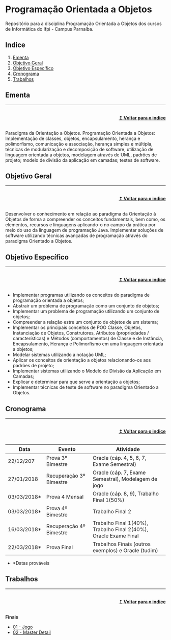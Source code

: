 # Programação Orientada a Objetos
Repositório para a disciplina Programação Orientada a Objetos dos cursos de Informática do Ifpi - Campus Parnaíba.

## Indice
1. [Ementa]
2. [Objetivo Geral]
3. [Objetivo Específico]
4. [Cronograma]
5. [Trabalhos]

## Ementa
----

<br/>
<div align="right">
    <b><a href="#indice">↥ Voltar para o indice</a></b>
</div>
<br/>

Paradigma da Orientação a Objetos. Programação Orientada a Objetos: Implementação de classes, objetos, encapsulamento, herança e polimorfismo, comunicação e associação, herança simples e múltipla, técnicas de modularização e decomposição de software, utilização de linguagem orientada a objetos, modelagem através de UML, padrões de projeto; modelo de divisão da aplicação em camadas; testes de software.

## Objetivo Geral
----

<br/>
<div align="right">
    <b><a href="#indice">↥ Voltar para o indice</a></b>
</div>
<br/>

Desenvolver o conhecimento em relação ao paradigma da Orientação à Objetos de forma a compreender os conceitos fundamentais, bem como, os elementos, recursos e linguagens aplicando-o no campo da prática por meio do uso da linguagem de programação Java. Implementar soluções de software utilizando técnicas avançadas de programação através do paradigma Orientado a Objetos.

## Objetivo Específico
----

<br/>
<div align="right">
    <b><a href="#indice">↥ Voltar para o indice</a></b>
</div>
<br/>

* Implementar programas utilizando os conceitos do paradigma de programação orientada a objetos;
* Abstrair um problema de programação como um conjunto de objetos;
* Implementar um problema de programação utilizando um conjunto de objetos;
* Compreender a relação estre um conjunto de objetos de um sistema;
* Implementar os principais conceitos de POO Classe, Objetos, Instanciação de Objetos, Construtores, Atributos (propriedades / características) e Métodos (comportamentos) de Classe e de Instância, Encapsulamento, Herança e Polimorfismo em uma linguagem orientada a objetos;
* Modelar sistemas utilizando a notação UML;
* Aplicar os conceitos de orientação a objetos relacionando-os aos padrões de projeto;
* Implementar sistemas utilizando o Modelo de Divisão da Aplicação em Camadas;
* Explicar e determinar para que serve a orientação a objetos;
* Implementar técnicas de teste de software no paradigma Orientado a Objetos.

## Cronograma
----

<br/>
<div align="right">
    <b><a href="#indice">↥ Voltar para o indice</a></b>
</div>
<br/>

Data        |   Evento                  |   Atividade
---         |   ---                     |   ---
22/12/207   |   Prova 3º Bimestre       |   Oracle (cáp. 4, 5, 6, 7, Exame Semestral)
27/01/2018  |   Recuperação 3º Bimestre |   Oracle (cáp. 7, Exame Semestral), Modelagem de jogo
03/03/2018* |   Prova 4 Mensal          |   Oracle (cáp. 8, 9), Trabalho Final 1(50%) 
03/03/2018* |   Prova 4º Bimestre       |   Trabalho Final 2 
16/03/2018* |   Recuperação 4º Bimestre |   Trabalho Final 1(40%), Trabalho Final 2(40%), Oracle Exame Final
22/03/2018* |   Prova Final             |   Trabalhos Finais (outros exemplos) e Oracle (tudim)

* *Datas prováveis

## Trabalhos
----

<br/>
<div align="right">
    <b><a href="#indice">↥ Voltar para o indice</a></b>
</div>
<br/>

**Finais**
* [01 - Jogo]
* [02 - Master Detail]

[Ementa]: #ementa
[Objetivo Geral]: #objetivo-geral
[Objetivo Específico]: #objetivo-específico
[Cronograma]: #cronograma
[Trabalhos]: #trabalhos

[Trabalho Final 1]: trabalhos/finais/01-jogo.md
[Trabalho Final 2]: trabalhos/finais/02-master-detail.md

[01 - Jogo]: trabalhos/finais/01-jogo.md
[02 - Master Detail]: trabalhos/finais/02-master-detail.md